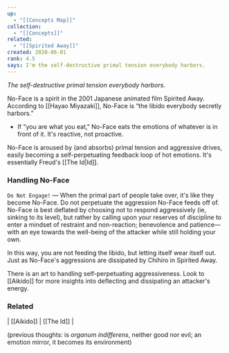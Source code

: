 ```yaml
---
up:
  - "[[Concepts Map]]"
collection:
  - "[[Concepts]]"
related:
  - "[[Spirited Away]]"
created: 2020-06-01
rank: 4.5
says: I'm the self-destructive primal tension everybody harbors.
---
```

 *The self-destructive primal tension everybody harbors.*  

No-Face is a spirit in the 2001 Japanese animated film Spirited Away. According to [[Hayao Miyazaki]], No-Face is “the libido everybody secretly harbors.” 

- If "you are what you eat," No-Face eats the emotions of whatever is in front of it. It's reactive, not proactive.

No-Face is aroused by (and absorbs) primal tension and aggressive drives, easily becoming a self-perpetuating feedback loop of hot emotions. It's essentially Freud's [[The Id|Id]].

### Handling No-Face
`Do Not Engage!` — When the primal part of people take over, it's like they become No-Face. Do not perpetuate the aggression No-Face feeds off of. No-Face is best deflated by choosing not to respond aggressively (ie, sinking to its level), but rather by calling upon your reserves of discipline to enter a mindset of restraint and non-reaction; benevolence and patience—with an eye towards the well-being of the attacker while still holding your own.

In this way, you are not feeding the libido, but letting itself wear itself out. Just as No-Face's aggressions are dissipated by Chihiro in Spirited Away.
 
 There is an art to handling self-perpetuating aggressiveness. 
 Look to [[Aikido]] for more insights into deflecting and dissipating an attacker's energy.

### Related
| [[Aikido]] | [[The Id]] | 

(previous thoughts: is *organum indifferens*, neither good nor evil; an emotion mirror, it becomes its environment)
